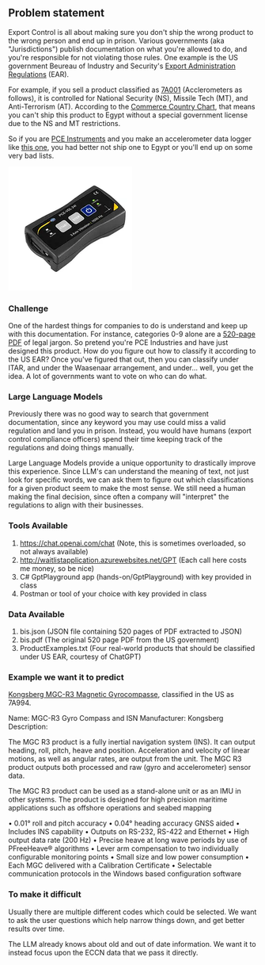 ## Problem statement

Export Control is all about making sure you don't ship the wrong product to the wrong person and end up in prison. Various governments (aka "Jurisdictions") publish documentation on what you're allowed to do, and you're responsible for not violating those rules. One example is the US government Beureau of Industry and Security's [Export Administration Regulations](https://www.bis.doc.gov/index.php/regulations/export-administration-regulations-ear) (EAR).

For example, if you sell a product classified as [7A001](https://www.bis.doc.gov/index.php/documents/regulations-docs/2339-category-7-navigation-and-avionics-2/file) (Acclerometers as follows), it is controlled for National Security (NS), Missile Tech (MT), and Anti-Terrorism (AT). According to the [Commerce Country Chart](https://www.bis.doc.gov/index.php/documents/regulations-docs/federal-register-notices/federal-register-2014/1033-738-supp-1/file), that means you can't ship this product to Egypt without a special government license due to the NS and MT restrictions. 

So if you are [PCE Instruments](https://www.pce-instruments.com/us/) and you make an accelerometer data logger like [this one](https://www.pce-instruments.com/us/measuring-instruments/test-meters/data-logger-data-logging-instrument-pce-instruments-accelerometer-data-logger-pce-vdl-24i-3-axis-det_5857584.htm), you had better not ship one to Egypt or you'll end up on some very bad lists.

![Alt text](Accelerometer.png "Accelerometer")

### Challenge

One of the hardest things for companies to do is understand and keep up with this documentation. For instance, categories 0-9 alone are a [520-page PDF](https://www.bis.doc.gov/index.php/documents/regulations-docs/2330-ccl0-to-9-10-24-18/file) of legal jargon. So pretend you're PCE Industries and have just designed this product. How do you figure out how to classify it according to the US EAR? Once you've figured that out, then you can classify under ITAR, and under the Waasenaar arrangement, and under... well, you get the idea. A lot of governments want to vote on who can do what.

### Large Language Models

Previously there was no good way to search that government documentation, since any keyword you may use could miss a valid regulation and land you in prison. Instead, you would have humans (export control compliance officers) spend their time keeping track of the regulations and doing things manually.

Large Language Models provide a unique opportunity to drastically improve this experience. Since LLM's can understand the meaning of text, not just look for specific words, we can ask them to figure out which classifications for a given product seem to make the most sense. We still need a human making the final decision, since often a company will "interpret" the regulations to align with their businesses.

### Tools Available

1. https://chat.openai.com/chat
   (Note, this is sometimes overloaded, so not always available)
2. http://waitlistapplication.azurewebsites.net/GPT
   (Each call here costs me money, so be nice)
3. C# GptPlayground app (hands-on/GptPlayground) with key provided in class
4. Postman or tool of your choice with key provided in class

### Data Available

1. bis.json
   (JSON file containing 520 pages of PDF extracted to JSON)
2. bis.pdf
   (The original 520 page PDF from the US government)
3. ProductExamples.txt
   (Four real-world products that should be classified under US EAR, courtesy of ChatGPT)

### Example we want it to predict

[Kongsberg MGC-R3 Magnetic Gyrocompasse](https://www.kongsberg.com/globalassets/maritime/km-products/product-documents/mgc-r3-gyro-compass-and-ins), classified in the US as 7A994.

Name: MGC-R3 Gyro Compass and ISN
Manufacturer: Kongsberg
Description: 

The MGC R3 product is a fully inertial navigation system 
(INS). It can output heading, roll, pitch, heave and 
position. Acceleration and velocity of linear motions, as 
well as angular rates, are output from the unit. The MGC 
R3 product outputs both processed and raw (gyro and 
accelerometer) sensor data.

The MGC R3 product can be used as a stand-alone unit 
or as an IMU in other systems. The product is designed 
for high precision maritime applications such as offshore 
operations and seabed mapping

• 0.01° roll and pitch accuracy
• 0.04° heading accuracy GNSS aided
• Includes INS capability
• Outputs on RS-232, RS-422 and Ethernet
• High output data rate (200 Hz)
• Precise heave at long wave periods by use of PFreeHeave® algorithms
• Lever arm compensation to two individually configurable monitoring points
• Small size and low power consumption
• Each MGC delivered with a Calibration Certificate
• Selectable communication protocols in the Windows based configuration software

### To make it difficult

Usually there are multiple different codes which could be selected. We want to ask the user questions which help narrow things down, and get better results over time.

The LLM already knows about old and out of date information. We want it to instead focus upon the ECCN data that we pass it directly.
